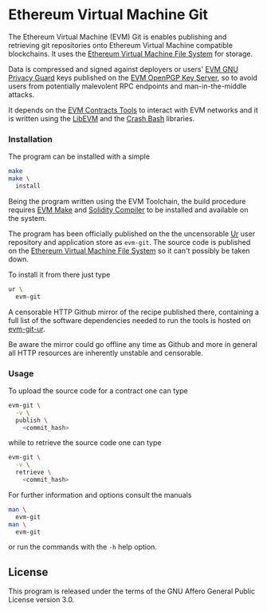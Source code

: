 [comment]: <> (SPDX-License-Identifier: AGPL-3.0)

[comment]: <> (-------------------------------------------------------------)
[comment]: <> (Copyright © 2024, 2025  Pellegrino Prevete)
[comment]: <> (All rights reserved)
[comment]: <> (-------------------------------------------------------------)

[comment]: <> (This program is free software: you can redistribute)
[comment]: <> (it and/or modify it under the terms of the GNU Affero)
[comment]: <> (General Public License as published by the Free)
[comment]: <> (Software Foundation, either version 3 of the License.)

[comment]: <> (This program is distributed in the hope that it will be useful,)
[comment]: <> (but WITHOUT ANY WARRANTY; without even the implied warranty of)
[comment]: <> (MERCHANTABILITY or FITNESS FOR A PARTICULAR PURPOSE. See the)
[comment]: <> (GNU Affero General Public License for more details.)

[comment]: <> (You should have received a copy of the GNU Affero General Public)
[comment]: <> (License along with this program.)
[comment]: <> (If not, see <https://www.gnu.org/licenses/>.)


# Ethereum Virtual Machine Git

The Ethereum Virtual Machine (EVM)
Git is enables publishing and retrieving
git repositories onto Ethereum Virtual Machine
compatible blockchains.
It uses the
[Ethereum Virtual Machine File System](
  https://github.com/themartiancompany/evmfs)
for storage.

Data is compressed and signed
against deployers or users' 
[EVM GNU Privacy Guard](
  https://github.com/themartiancompany/evm-gnupg)
keys published on the
[EVM OpenPGP Key Server](
  https://github.com/themartiancompany/evm-openpgp-keyserver),
so to avoid users from potentially
malevolent RPC endpoints and
man-in-the-middle attacks.

It depends on the
[EVM Contracts Tools](
  https://github.com/themartiancompany/evm-contracts-tools)
to interact with EVM networks and it is
written using the
[LibEVM](
  https://github.com/themartiancompany/libevm)
and the
[Crash Bash](
  https://github.com/themartiancompany/crash-bash)
libraries.

### Installation

The program can be installed with a simple

```bash
make
make \
  install
```

Being the program written using the EVM Toolchain,
the build procedure requires
[EVM Make](
  https://github.com/themartiancompany/evm-make)
and
[Solidity Compiler](
  https://github.com/themartiancompany/solidity-compiler)
to be installed and available on the system.

The program has been officially published on the
the uncensorable
[Ur](
  https://github.com/themartiancompany/ur)
user repository and application store as
`evm-git`.
The source code is published on the
[Ethereum Virtual Machine File System](
  https://github.com/themartiancompany/evmfs)
so it can't possibly be taken down.

To install it from there just type

```bash
ur \
  evm-git
```

A censorable HTTP Github mirror of the recipe published there,
containing a full list of the software dependencies needed to run the
tools is hosted on
[evm-git-ur](
  https://github.com/themartiancompany/evm-git-ur).

Be aware the mirror could go offline any time as Github and more
in general all HTTP resources are inherently unstable and censorable.


### Usage

To upload the source code for
a contract one can type

```bash
evm-git \
  -v \
  publish \
    <commit_hash>
```

while to retrieve the source code one can
type

```bash
evm-git \
  -v \
  retrieve \
    <commit_hash>
```

For further information and options consult
the manuals

```bash
man \
  evm-git
man \
  evm-git
```

or run the commands with the `-h` help option.

## License

This program is released under the terms of the GNU
Affero General Public License version 3.0.
